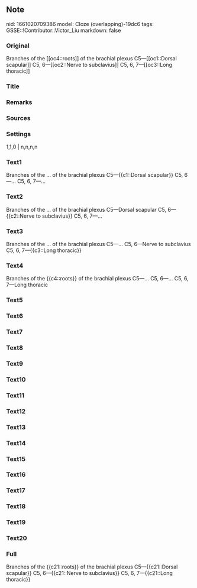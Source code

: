 ## Note
nid: 1661020709386
model: Cloze (overlapping)-19dc6
tags: GSSE::!Contributor::Victor_Liu
markdown: false

### Original
Branches of the [[oc4::roots]] of the brachial plexus
C5—[[oc1::Dorsal scapular]]
C5, 6—[[oc2::Nerve to subclavius]]
C5, 6, 7—[[oc3::Long thoracic]]

### Title


### Remarks


### Sources


### Settings
1,1,0 | n,n,n,n

### Text1
Branches of the ... of the brachial plexus
C5—{{c1::Dorsal scapular}}
C5, 6—...
C5, 6, 7—...

### Text2
Branches of the ... of the brachial plexus
C5—Dorsal scapular
C5, 6—{{c2::Nerve to subclavius}}
C5, 6, 7—...

### Text3
Branches of the ... of the brachial plexus
C5—...
C5, 6—Nerve to subclavius
C5, 6, 7—{{c3::Long thoracic}}

### Text4
Branches of the {{c4::roots}} of the brachial plexus
C5—...
C5, 6—...
C5, 6, 7—Long thoracic

### Text5


### Text6


### Text7


### Text8


### Text9


### Text10


### Text11


### Text12


### Text13


### Text14


### Text15


### Text16


### Text17


### Text18


### Text19


### Text20


### Full
Branches of the {{c21::roots}} of the brachial plexus
C5—{{c21::Dorsal scapular}}
C5, 6—{{c21::Nerve to subclavius}}
C5, 6, 7—{{c21::Long thoracic}}
